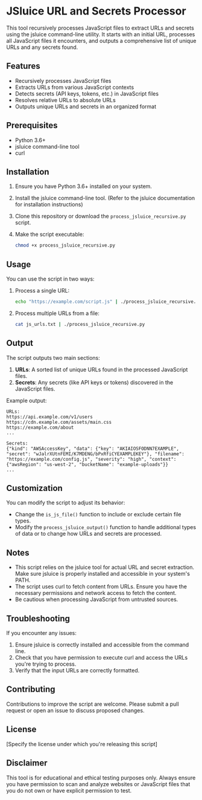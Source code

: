 # JSluice URL and Secrets Processor

This tool recursively processes JavaScript files to extract URLs and secrets using the jsluice command-line utility. It starts with an initial URL, processes all JavaScript files it encounters, and outputs a comprehensive list of unique URLs and any secrets found.

## Features

- Recursively processes JavaScript files
- Extracts URLs from various JavaScript contexts
- Detects secrets (API keys, tokens, etc.) in JavaScript files
- Resolves relative URLs to absolute URLs
- Outputs unique URLs and secrets in an organized format

## Prerequisites

- Python 3.6+
- jsluice command-line tool
- curl

## Installation

1. Ensure you have Python 3.6+ installed on your system.
2. Install the jsluice command-line tool. (Refer to the jsluice documentation for installation instructions)
3. Clone this repository or download the `process_jsluice_recursive.py` script.
4. Make the script executable:

   ```bash
   chmod +x process_jsluice_recursive.py
   ```

## Usage

You can use the script in two ways:

1. Process a single URL:

   ```bash
   echo "https://example.com/script.js" | ./process_jsluice_recursive.py
   ```

2. Process multiple URLs from a file:

   ```bash
   cat js_urls.txt | ./process_jsluice_recursive.py
   ```

## Output

The script outputs two main sections:

1. **URLs**: A sorted list of unique URLs found in the processed JavaScript files.
2. **Secrets**: Any secrets (like API keys or tokens) discovered in the JavaScript files.

Example output:

```
URLs:
https://api.example.com/v1/users
https://cdn.example.com/assets/main.css
https://example.com/about
...

Secrets:
{"kind": "AWSAccessKey", "data": {"key": "AKIAIOSFODNN7EXAMPLE", "secret": "wJalrXUtnFEMI/K7MDENG/bPxRfiCYEXAMPLEKEY"}, "filename": "https://example.com/config.js", "severity": "high", "context": {"awsRegion": "us-west-2", "bucketName": "example-uploads"}}
...
```

## Customization

You can modify the script to adjust its behavior:

- Change the `is_js_file()` function to include or exclude certain file types.
- Modify the `process_jsluice_output()` function to handle additional types of data or to change how URLs and secrets are processed.

## Notes

- This script relies on the jsluice tool for actual URL and secret extraction. Make sure jsluice is properly installed and accessible in your system's PATH.
- The script uses curl to fetch content from URLs. Ensure you have the necessary permissions and network access to fetch the content.
- Be cautious when processing JavaScript from untrusted sources.

## Troubleshooting

If you encounter any issues:

1. Ensure jsluice is correctly installed and accessible from the command line.
2. Check that you have permission to execute curl and access the URLs you're trying to process.
3. Verify that the input URLs are correctly formatted.

## Contributing

Contributions to improve the script are welcome. Please submit a pull request or open an issue to discuss proposed changes.

## License

[Specify the license under which you're releasing this script]

## Disclaimer

This tool is for educational and ethical testing purposes only. Always ensure you have permission to scan and analyze websites or JavaScript files that you do not own or have explicit permission to test.
